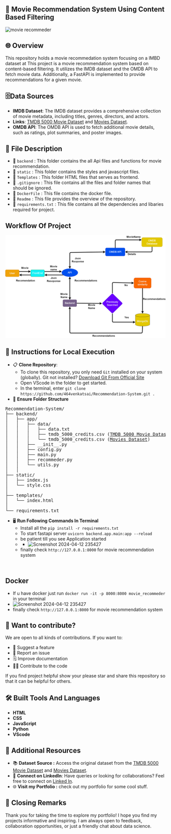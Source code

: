 ## 🚀 Movie Recommendation System Using Content Based Filtering
![movie recommeder](https://github.com/464venkatsai/Recommendation-System/assets/112299999/511e644c-d276-4b2c-bc6f-7f6bacb60d55)
## 🌐 Overview
This repository holds a movie recommedation system focusing on a IMBD dataset at This project is a movie recommendation system based on content-based filtering. It utilizes the IMDB dataset and the OMDB API to fetch movie data. Additionally, a FastAPI is implemented to provide recommendations for a given movie.

## 🗄️Data Sources
- **IMDB Dataset**: The IMDB dataset provides a comprehensive collection of movie metadata, including titles, genres, directors, and actors.
- **Links**: <a href="https://www.kaggle.com/datasets/tmdb/tmdb-movie-metadata">TMDB 5000 Movie Dataset</a> and <a href="https://www.kaggle.com/datasets/rounakbanik/the-movies-dataset">Movies Dataset</a>. 
- **OMDB API**: The OMDB API is used to fetch additional movie details, such as ratings, plot summaries, and poster images.

## 📁 File Description
- 📁 `backend` : This folder contains the all Api files and functions for movie recommendation.
- 📁 `static` : This folder contains the styles and javascript files. 
- 📁 `Templates` : This folder HTML files that serves as frontend. 
- 📕 `.gitignore` : This file contains all the files and folder names that should be ignored. 
- 📘 `DockerFile` : This file contains the docker file. 
- 📗 `Readme` : This file provides the overview of the repository. 
-  📄 `requirements.txt` : This file contains all the dependencies and libaries required for project. 

## Workflow Of Project
<img src="flowchart.png">

## 📄 Instructions for Local Execution 

- 📋 **Clone Repository**:<br>
   - To clone this repository, you only need `Git` installed on your system (globally).
   Git not installed? [Download Git From Official Site](https://git-scm.com/download/win)
   - Open VScode in the folder to get started.
   - In the terminal, enter `git clone https://github.com/464venkatsai/Recommendation-System.git .`
- 📁 **Ensure Folder Structure**<br>
<pre>
Recommendation-System/
├── backend/
│   ├── app/
│   │   ├── data/
│   │   │   ├── data.txt
│   │   │   ├── tmdb_5000_credits.csv (<a href="https://www.kaggle.com/datasets/tmdb/tmdb-movie-metadata">TMDB 5000 Movie Dataset</a>)
│   │   │   └── tmdb_5000_credits.csv (<a href="https://www.kaggle.com/datasets/rounakbanik/the-movies-dataset">Movies Dataset</a>)
│   │   ├── __init__.py
│   │   ├── config.py
│   │   ├── main.py
│   │   ├── recommeder.py
│   │   └── utils.py
│   │
├── static/
│   ├── index.js
│   └── style.css
│
├── templates/
│   └── index.html
│
└── requirements.txt
</pre>
- 🖥️ **Run Following Commands In Terminal**<br>
    - Install all the `pip install -r requirements.txt`
    - To start fastapi server  `uvicorn backend.app.main:app --reload`
    - be patient till you see Application started
    - - ![Screenshot 2024-04-12 235427](https://github.com/464venkatsai/Recommendation-System/assets/112299999/18b383c9-48cd-4ccd-8dca-65e1c00c357e)
    - finally check `http://127.0.0.1:8000` for movie recommendation system
<br>

## Docker
- If u have docker just run `docker run -it -p 8000:8000 movie_recommeder` in your terminal
- ![Screenshot 2024-04-12 235427](https://github.com/464venkatsai/Recommendation-System/assets/112299999/18b383c9-48cd-4ccd-8dca-65e1c00c357e)
- finally check `http://127.0.0.1:8000` for movie recommendation system


## 🙌 Want to contribute?
We are open to all kinds of contributions. If you want to:
- 🤔 Suggest a feature
- 🐛 Report an issue
- 🗒️ Improve documentation
- 👨‍💻 Contribute to the code

If you find project helpful show your please star and share this repository so that it can be helpful for others.

## 🛠️ Built Tools And Languages
- **HTML**
- **CSS**
- **JavaScript**
- **Python**
- **VScode**

## 🔗 Additional Resources
- 📚 **Dataset Source :** Access the original dataset from the <a href="https://www.kaggle.com/datasets/tmdb/tmdb-movie-metadata">TMDB 5000 Movie Dataset</a> and <a href="https://www.kaggle.com/datasets/rounakbanik/the-movies-dataset">Movies Dataset</a>. 
- 🤝 **Connect on LinkedIn**: Have queries or looking for collaborations? Feel free to connect on <a href="https://www.linkedin.com/in/yogeswar-venkatasai-726275235/">Linked In</a>.
- 🌐 **Visit my Portfolio :** check out my portfolio for some cool stuff.
## 🎉 Closing Remarks
Thank you for taking the time to explore my portfolio! I hope you find my projects informative and inspiring. I am always open to feedback, collaboration opportunities, or just a friendly chat about data science.
